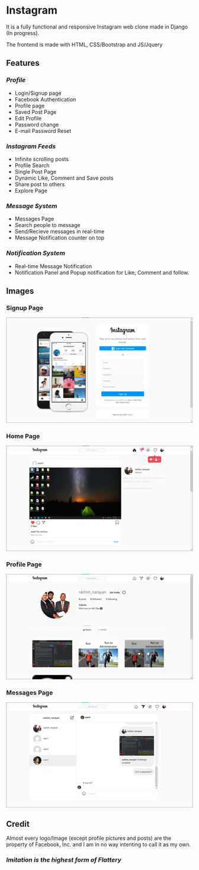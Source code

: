 # Instagram
It is a fully functional and responsive Instagram web clone made in Django (In progress).

The frontend is made with HTML, CSS/Bootstrap and JS/Jquery


## Features

### *Profile*
* Login/Signup page
* Facebook Authentication
* Profile page
* Saved Post Page
* Edit Profile
* Password change
* E-mail Password Reset

### *Instagram Feeds*
* Infinite scrolling posts
* Profile Search
* Single Post Page
* Dynamic Like, Comment and Save posts
* Share post to others
* Explore Page

### *Message System*
* Messages Page
* Search people to message
* Send/Recieve messages in real-time
* Message Notification counter on top

### *Notification System*
* Real-time Message Notification
* Notification Panel and Popup notification for Like, Comment and follow.


## Images
### Signup Page
![Signup Page](signup.png)

### Home Page
![Home Page](home.png)

### Profile Page
![Profile Page](profile.png)

### Messages Page
![Messages Page](inbox.png)


## Credit
Almost every logo/Image (except profile pictures and posts) are the property of Facebook, Inc. and I am in no way intenting to call it as my own.

### *Imitation is the highest form of Flattery*
